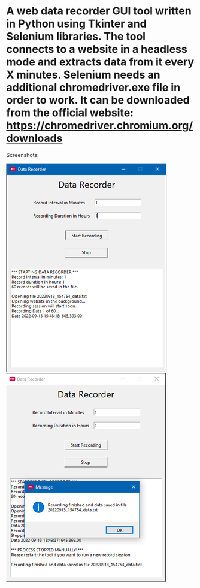 # A web data recorder GUI tool written in Python using Tkinter and Selenium libraries. The tool connects to a website in a headless mode and extracts data from it every X minutes. Selenium needs an additional chromedriver.exe file in order to work. It can be downloaded from the official website: https://chromedriver.chromium.org/downloads

Screenshots:

![](https://github.com/bopzen/Python_Small_Projects/blob/main/04%20Website%20Data%20Recorder%20-%20GUI/Data_Recorder_Screenshot.png)
![](https://github.com/bopzen/Python_Small_Projects/blob/main/04%20Website%20Data%20Recorder%20-%20GUI/Data_Recorder_Stopped_Screenshot.png)
